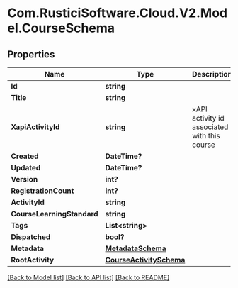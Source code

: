 # Com.RusticiSoftware.Cloud.V2.Model.CourseSchema
## Properties

Name | Type | Description | Notes
------------ | ------------- | ------------- | -------------
**Id** | **string** |  | [optional] 
**Title** | **string** |  | [optional] 
**XapiActivityId** | **string** | xAPI activity id associated with this course | [optional] 
**Created** | **DateTime?** |  | [optional] 
**Updated** | **DateTime?** |  | [optional] 
**Version** | **int?** |  | [optional] 
**RegistrationCount** | **int?** |  | [optional] 
**ActivityId** | **string** |  | [optional] 
**CourseLearningStandard** | **string** |  | [optional] 
**Tags** | **List&lt;string&gt;** |  | [optional] 
**Dispatched** | **bool?** |  | [optional] 
**Metadata** | [**MetadataSchema**](MetadataSchema.md) |  | [optional] 
**RootActivity** | [**CourseActivitySchema**](CourseActivitySchema.md) |  | [optional] 

[[Back to Model list]](../README.md#documentation-for-models) [[Back to API list]](../README.md#documentation-for-api-endpoints) [[Back to README]](../README.md)

